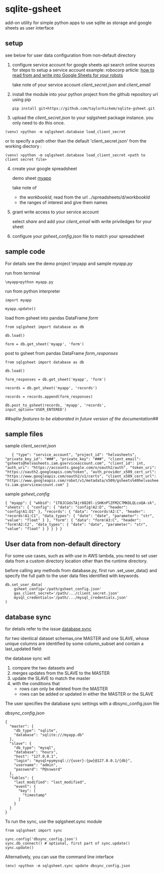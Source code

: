 # sqlite-gsheet
add-on utility for simple python apps to use sqlite as storage and google sheets as user interface

## setup

see below for user data configuration from non-default directory

1. configure service account for google sheets api
    search online sources for steps to setup a service account 
       example: robocorp article: [how to read from and write into Google Sheets for your robots](https://robocorp.com/docs/development-guide/google-sheets/interacting-with-google-sheets)
    
    take note of your service account _client_secret.json_ and _client_email_
 
2. install the module into your python project from the github repository url using pip

     `pip install git+https://github.com/taylorhickem/sqlite-gsheet.git`

3. upload the _client_secret.json_ to your sqlgsheet package instance.
    you only need to do this once.

```   
(venv) >python -m sqlgsheet.database load_client_secret
```

or to specify a path other than the default 'client_secret.json' from the working diectory :

```   
(venv) >python -m sqlgsheet.database load_client_secret <path to client secret file>
```
                 
4. create your google spreadsheet

    demo sheet [myapp](https://docs.google.com/spreadsheets/d/1T8JCGdsTAjr8820l-iSHKnPlZFM2C7MKDLQLcoQA-sk/) 
    
    take note of 
    * the _workbookId_, read from the url ../spreadsheets/d/_workbookId_
    * the ranges of interest and give them names

5. grant write access to your service account

   select _share_ and add your _client_email_ with write priviledges for your sheet

6. configure your _gsheet_config.json_ file to match your spreadsheet

## sample code

For details see the demo project \myapp
and sample _myapp.py_

run from terminal

`\myapp>python myapp.py`

run from python interpreter

`import myapp`

`myapp.update()`

load from gsheet into pandas DataFrame _form_

`from sqlgsheet import database as db`

`db.load()`

`form = db.get_sheet('myapp', 'form')`

post to gsheet from pandas DataFrame _form_responses_

`from sqlgsheet import database as db`

`db.load()`

`form_responses = db.get_sheet('myapp', 'form')`

`records = db.get_sheet('myapp', 'records')`

`records = records.append(form_responses)`

`db.post_to_gsheet(records,
                      'myapp',
                      'records',
                      input_option='USER_ENTERED')
`

_##sqlite features to be elaborated in future version of the documentation##_

## sample files

sample _client_secret.json_
    
`    {
  "type": "service_account",
  "project_id": "helvasheets",
  "private_key_id": "###",
  "private_key": "###",
  "client_email": "gsheets@helvasheets.iam.gserviceaccount.com",
  "client_id": int,
  "auth_uri": "https://accounts.google.com/o/oauth2/auth",
  "token_uri": "https://oauth2.googleapis.com/token",
  "auth_provider_x509_cert_url": "https://www.googleapis.com/oauth2/v1/certs",
  "client_x509_cert_url": "https://www.googleapis.com/robot/v1/metadata/x509/gsheets%40helvasheets.iam.gserviceaccount.com"
}
`

sample _gsheet_config_

`{
  "myapp": {
    "wkbid": "1T8JCGdsTAjr8820l-iSHKnPlZFM2C7MKDLQLcoQA-sk",
    "sheets": {
      "config": {
        "data": "config!A2:D",
        "header": "config!A1:D1"
      },
      "records": {
        "data": "records!A2:C",
        "header": "records!A1:C1",
        "data_types": {
          "date": "date",
          "parameter": "str",
          "value": "float"
        }
      },
      "form": {
        "data": "form!A3:C",
        "header": "form!A2:C2",
        "data_types": {
          "date": "date",
          "parameter": "str",
          "value": "float"
        }
      }
    }
  }
}
`

## User data from non-default directory

For some use cases, such as with use in AWS lambda, 
you need to set user data from a custom directory location 
other than the runtime directory.

before calling any methods from database.py, first run .set_user_data()
and specify the full path to the user data files identified with keywords.

```
db.set_user_data(
    gsheet_config='/path/gsheet_config.json'
    gas_client_secret='/path/.../client_secret.json'
    mysql_credentials='/path/.../mysql_credentials.json'
)
```

## database sync

for details refer to the issue [database sync](https://github.com/taylorhickem/sqlite-gsheet/issues/26)

for two identical dataset schemas,one MASTER and one SLAVE,
whose unique columns are identified by some column_subset and contain a last_updated field:

the database sync will

1. compare the two datasets and
2. merges updates from the SLAVE to the MASTER
3. update the SLAVE to match the master
4. with the conditions that
    * rows can only be deleted from the MASTER
    * rows can be added or updated in either the MASTER or the SLAVE

The user specifies the database sync settings with a dbsync_config.json file

*dbsync_config.json*
```
{
  "master": {
    "db_type": "sqlite",
    "database": "sqlite:///myapp.db"
  },
  "slave": {
    "db_type": "mysql",
    "database": "hours",
    "host": "127.0.0.1",
    "login": "mysql+pymysql://{user}:{pw}@127.0.0.1/{db}",
    "username": "admin",
    "password": "P@ssword"
  },
  "tables": {
    "last_modified": "last_modified",
    "event": {
      "key": [
        "timestamp"
      ]
    }
  }
}
```

To run the sync, use the sqlgsheet.sync module

```
from sqlgsheet import sync

sync.config('dbsync_config.json')
sync.db_connect() # optional, first part of sync.update()
sync.update()
```

Alternatively, you can use the command line interface

```
(env) >python -m sqlgsheet.sync update dbsync_config.json
```


